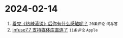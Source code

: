 # 2024-02-14

1. [看完《热辣滚烫》后你有什么感触呢？](https://www.v2ex.com/t/1015563) `20条评论` `问与答`
1. [Infuse7.7 支持媒体库直连了](https://www.v2ex.com/t/1015558) `11条评论` `Apple`
